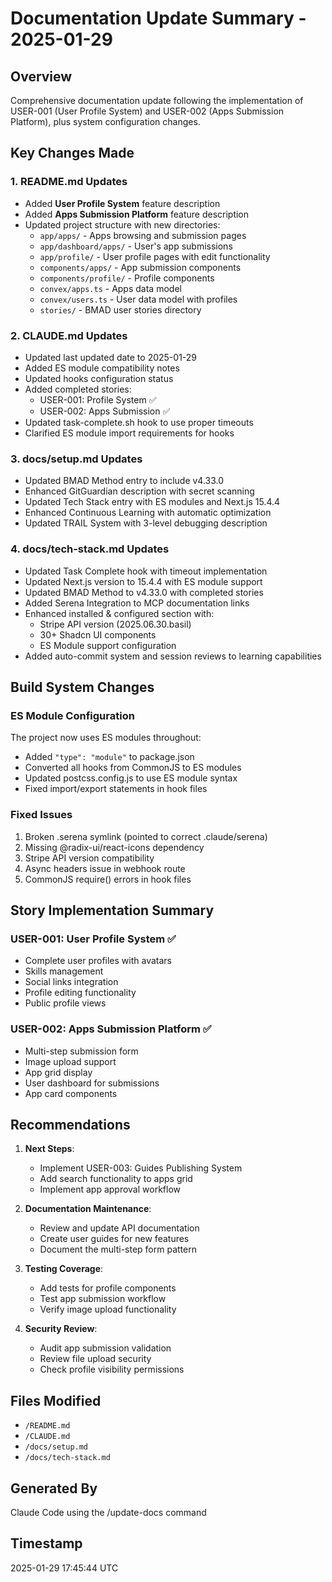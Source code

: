 # Documentation Update Summary - 2025-01-29

## Overview
Comprehensive documentation update following the implementation of USER-001 (User Profile System) and USER-002 (Apps Submission Platform), plus system configuration changes.

## Key Changes Made

### 1. README.md Updates
- Added **User Profile System** feature description
- Added **Apps Submission Platform** feature description
- Updated project structure with new directories:
  - `app/apps/` - Apps browsing and submission pages
  - `app/dashboard/apps/` - User's app submissions
  - `app/profile/` - User profile pages with edit functionality
  - `components/apps/` - App submission components
  - `components/profile/` - Profile components
  - `convex/apps.ts` - Apps data model
  - `convex/users.ts` - User data model with profiles
  - `stories/` - BMAD user stories directory

### 2. CLAUDE.md Updates
- Updated last updated date to 2025-01-29
- Added ES module compatibility notes
- Updated hooks configuration status
- Added completed stories:
  - USER-001: Profile System ✅
  - USER-002: Apps Submission ✅
- Updated task-complete.sh hook to use proper timeouts
- Clarified ES module import requirements for hooks

### 3. docs/setup.md Updates
- Updated BMAD Method entry to include v4.33.0
- Enhanced GitGuardian description with secret scanning
- Updated Tech Stack entry with ES modules and Next.js 15.4.4
- Enhanced Continuous Learning with automatic optimization
- Updated TRAIL System with 3-level debugging description

### 4. docs/tech-stack.md Updates
- Updated Task Complete hook with timeout implementation
- Updated Next.js version to 15.4.4 with ES module support
- Updated BMAD Method to v4.33.0 with completed stories
- Added Serena Integration to MCP documentation links
- Enhanced installed & configured section with:
  - Stripe API version (2025.06.30.basil)
  - 30+ Shadcn UI components
  - ES Module support configuration
- Added auto-commit system and session reviews to learning capabilities

## Build System Changes

### ES Module Configuration
The project now uses ES modules throughout:
- Added `"type": "module"` to package.json
- Converted all hooks from CommonJS to ES modules
- Updated postcss.config.js to use ES module syntax
- Fixed import/export statements in hook files

### Fixed Issues
1. Broken .serena symlink (pointed to correct .claude/serena)
2. Missing @radix-ui/react-icons dependency
3. Stripe API version compatibility
4. Async headers issue in webhook route
5. CommonJS require() errors in hook files

## Story Implementation Summary

### USER-001: User Profile System ✅
- Complete user profiles with avatars
- Skills management
- Social links integration
- Profile editing functionality
- Public profile views

### USER-002: Apps Submission Platform ✅
- Multi-step submission form
- Image upload support
- App grid display
- User dashboard for submissions
- App card components

## Recommendations

1. **Next Steps**:
   - Implement USER-003: Guides Publishing System
   - Add search functionality to apps grid
   - Implement app approval workflow

2. **Documentation Maintenance**:
   - Review and update API documentation
   - Create user guides for new features
   - Document the multi-step form pattern

3. **Testing Coverage**:
   - Add tests for profile components
   - Test app submission workflow
   - Verify image upload functionality

4. **Security Review**:
   - Audit app submission validation
   - Review file upload security
   - Check profile visibility permissions

## Files Modified
- `/README.md`
- `/CLAUDE.md`
- `/docs/setup.md`
- `/docs/tech-stack.md`

## Generated By
Claude Code using the /update-docs command

## Timestamp
2025-01-29 17:45:44 UTC